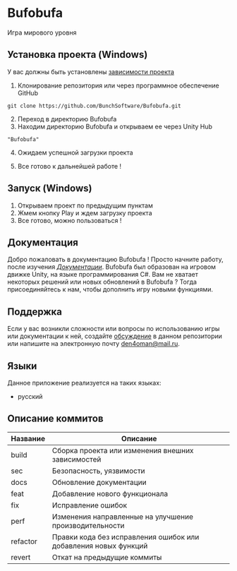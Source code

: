 # Bufobufa

Игра мирового уровня

## Установка проекта (Windows)
У вас должны быть установлены [зависимости проекта](https://github.com/BunchSoftware/Bufobufa#зависимости)

1. Клонирование репозитория или через программное обеспечение GitHub

```git clone https://github.com/BunchSoftware/Bufobufa.git```

2. Переход в директорию  Bufobufa
3. Находим директорию  Bufobufa и открываем ее через Unity Hub

```"Bufobufa"```

4. Ожидаем успешной загрузки проекта

5. Все готово к дальнейшей работе !

## Запуск (Windows)
1. Открываем проект по предыдущим пунктам
1. Жмем кнопку Play и ждем загрузку проекта
2. Все готово, можно пользоваться !

## Документация
Добро пожаловать в документацию  Bufobufa ! Просто начните работу, после изучения [*Документации*](doc/ru/index.md). Bufobufa был образован на игровом движке Unity, на языке программирования C#. Вам не хватает некоторых решений или новых обновлений в  Bufobufa ? Тогда присоединяйтесь к нам, чтобы дополнить игру новыми функциями.

## Поддержка
Если у вас возникли сложности или вопросы по использованию игры или документации к ней, создайте 
[обсуждение](https://github.com/BunchSoftware/Bufobufa/issues/new/choose) в данном репозитории или напишите на электронную почту <den4oman@mail.ru>.

## Языки
Данное приложение реализуется на таких языках:
  - русский

## Описание коммитов
| Название | Описание                                                        |
|----------|-----------------------------------------------------------------|
| build	   | Сборка проекта или изменения внешних зависимостей               |
| sec      | Безопасность, уязвимости                                        |
| docs	   | Обновление документации                                         |
| feat	   | Добавление нового функционала                                   |
| fix	   | Исправление ошибок                                              |
| perf	   | Изменения направленные на улучшение производительности          |
| refactor | Правки кода без исправления ошибок или добавления новых функций |
| revert   | Откат на предыдущие коммиты                                     |